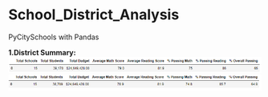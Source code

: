# School_District_Analysis
PyCitySchools with Pandas

**1.District Summary:**
   ![Original District Summary](Resources/images/original_district_summary.png)
   ![Exempted District Summary](Resources/images/exempted_district_summary.png)
